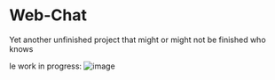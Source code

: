 # Web-Chat
Yet another unfinished project that might or might not be finished who knows




le work in progress:
![image](https://github.com/user-attachments/assets/42077838-e823-405e-80e6-1c3ed22c4b5a)
